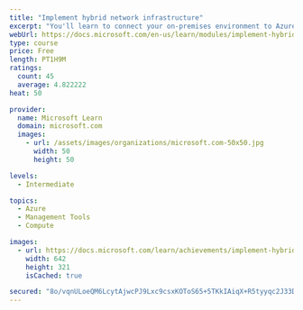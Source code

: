 ```yaml
---
title: "Implement hybrid network infrastructure"
excerpt: "You'll learn to connect your on-premises environment to Azure, implement subnets and routing between your on-premises and cloud environments, and ensure that workloads in the cloud and on-premises perform DNS resolution to locate each other."
webUrl: https://docs.microsoft.com/en-us/learn/modules/implement-hybrid-network-infrastructure/
type: course
price: Free
length: PT1H9M
ratings:
  count: 45
  average: 4.822222
heat: 50

provider:
  name: Microsoft Learn
  domain: microsoft.com
  images:
    - url: /assets/images/organizations/microsoft.com-50x50.jpg
      width: 50
      height: 50

levels:
  - Intermediate

topics:
  - Azure
  - Management Tools
  - Compute

images:
  - url: https://docs.microsoft.com/learn/achievements/implement-hybrid-network-infrastructure-social.png
    width: 642
    height: 321
    isCached: true

secured: "8o/vqnULoeQM6LcytAjwcPJ9Lxc9csxKOToS65+5TKkIAiqX+R5tyyqc2J33DtccNvtx5kmVoAKmI6HEstc2DTtZkF7EbFSYq3ObZiLfAkNDAA0niTfXkWPR2FGz7jjATM4jxYjC06V26kdpygOjAzbjucoQnIsjrTwhNCRal6T9F3n1ZQF+TJP7tP0lzATvNgN5Hdgkpjyw/ebai2dDU6eGkQOWWR5xq2PUqYd9fUiON9OZIxvijsLQF+GU2EbqMFUtrLZ+XIYHtRSMDLNrRZnkqU1uLoqLyxpDixeg54x9uKEkbX1CGq2pUvaOUHR/7BXq5dZGtKXB4fdK+S5o21r76uUJmboSpO0ilLNP6t6nD9n8C5s+jjII+EPFCwlCfAPYqS3TycaE6OPfLN9QpU/2Lpi/SQsWcK724xouvJg=;6ZTwGXtAz/N+xxj6qm68Hg=="
---
```


